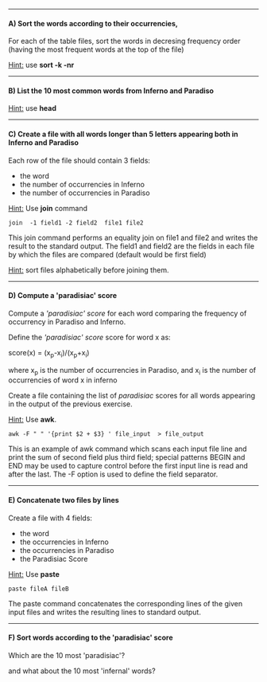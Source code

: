 
------------

#### A) Sort the words according to their occurrencies,
 
For each of the table files, sort the words in decresing frequency order (having the most frequent words at the top of the file)

<u>Hint:</u> use **sort -k -nr**

------------

#### B) List the 10 most common words from Inferno and Paradiso

<u>Hint:</u> use **head**

-------------

#### C) Create a file with all words longer than 5 letters appearing both in Inferno and Paradiso 

Each row of the file should contain 3 fields: 
- the word 
- the number of occurrencies in Inferno 
- the number of occurrencies in Paradiso 

<u>Hint:</u> Use **join** command 

```
join  -1 field1 -2 field2  file1 file2
```

 This join command performs an equality join on file1 and file2 
 and writes the result to the standard output. The field1 and field2 are the fields 
 in each file by which the files are compared (default would be first field)

<u>Hint:</u>  sort files alphabetically before joining them.

-------------

#### D) Compute a 'paradisiac' score 



Compute a *'paradisiac' score* for each word comparing the frequency of occurrency in Paradiso and Inferno.

Define the *'paradisiac' score* score for word x as: 


 score(x) = (x<sub>p</sub>-x<sub>i</sub>)/(x<sub>p</sub>+x<sub>i</sub>)


where x<sub>p</sub> is the number of occurrencies in Paradiso, 
and x<sub>i</sub> is the number of occurrencies of word x in inferno

Create a file containing the list of *paradisiac* scores for all words appearing in the output of the previous exercise.

<u>Hint:</u> Use **awk**. 

```
awk -F " " '{print $2 + $3} ' file_input  > file_output
```
This is an example of awk command which
scans each input file line and print the sum of second field plus third field;
 special patterns BEGIN and END may be used to 
capture control before the first input line is read and after the last.
The -F option is used to define the field separator.

------------

#### E) Concatenate two files by lines 

Create a file with 4 fields:
- the word
- the occurrencies in Inferno
- the occurrencies in Paradiso
- the Paradisiac Score


<u>Hint:</u> Use **paste**

```
paste fileA fileB
``` 

The paste command concatenates the corresponding lines of the given input files
and writes the resulting lines to standard   output.

-------------

#### F) Sort words according to the 'paradisiac' score 

Which are the 10 most 'paradisiac'? 

and what about the 10 most 'infernal' words?
